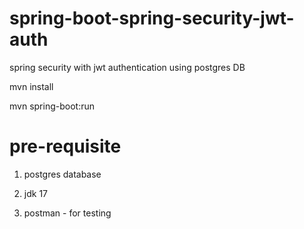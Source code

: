 # spring-boot-spring-security-jwt-auth
spring security with jwt authentication using postgres DB

mvn install

mvn spring-boot:run

# pre-requisite
1. postgres database

2. jdk 17

3. postman - for testing

